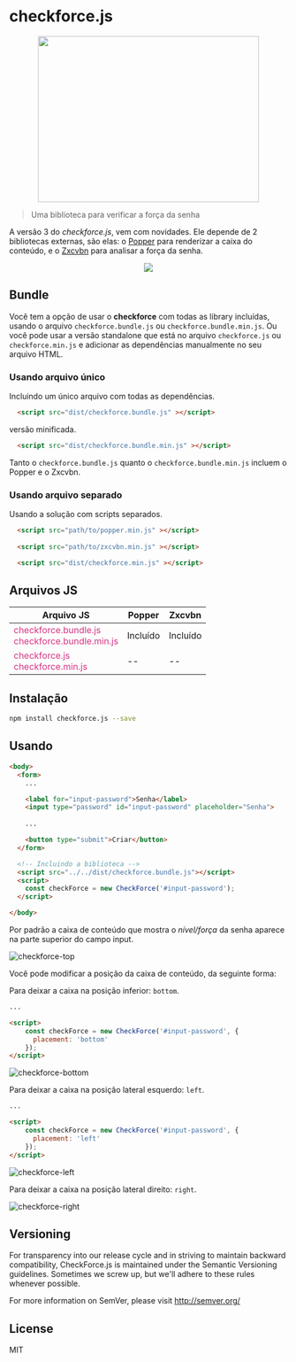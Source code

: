 # checkforce.js


<p align="center">
  <img width="400" height="300" src="https://user-images.githubusercontent.com/6599252/154813112-d055ce6e-d896-44b2-b45b-b91e12ca36b7.svg">
</p>

<!-- [![BCH compliance](https://bettercodehub.com/edge/badge/dejaneves/checkforce.js)](https://bettercodehub.com)
[![Build Status](https://travis-ci.org/dejaneves/checkforce.js.svg?branch=master)](https://travis-ci.org/dejaneves/checkforce.js) -->

> Uma biblioteca para verificar a força da senha

A versão 3 do *checkforce.js*, vem com novidades. Ele depende de 2 bibliotecas externas, são elas: o [Popper](https://popper.js.org/) para renderizar a caixa do conteúdo, e o [Zxcvbn](https://github.com/dropbox/zxcvbn) para analisar a força da senha.

<p align="center">
  <img  src="https://user-images.githubusercontent.com/6599252/154813307-c0f323a4-3f69-468c-9d8f-1537ab66870a.png">
</p>

## Bundle

Você tem a opção de usar o **checkforce** com todas as library incluídas, usando o arquivo `checkforce.bundle.js` ou `checkforce.bundle.min.js`. Ou você pode usar a versão standalone que está no arquivo `checkforce.js` ou `checkforce.min.js` e adicionar as dependências manualmente no seu arquivo HTML.

### Usando arquivo único

Incluindo um único arquivo com todas as dependências.

```html
  <script src="dist/checkforce.bundle.js" ></script>
```

versão minificada.

```html
  <script src="dist/checkforce.bundle.min.js" ></script>
```

Tanto o `checkforce.bundle.js` quanto o `checkforce.bundle.min.js` incluem o Popper e o Zxcvbn. 

### Usando arquivo separado

Usando a solução com scripts separados.

```html
  <script src="path/to/popper.min.js" ></script>
  
  <script src="path/to/zxcvbn.min.js" ></script>

  <script src="dist/checkforce.min.js" ></script>
```

## Arquivos JS

| Arquivo JS      | Popper | Zxcvbn
| ----------- | ----------- | ----------- |
| <span style="color: #d63384;">checkforce.bundle.js <br/> checkforce.bundle.min.js</span>      | Incluído       | Incluído
| <span style="color: #d63384;">checkforce.js <br/> checkforce.min.js</span>     | --       | --           


## Instalação

```sh
npm install checkforce.js --save
```

## Usando

```html
<body>
  <form>
    ...

    <label for="input-password">Senha</label>
    <input type="password" id="input-password" placeholder="Senha">
    
    ...

    <button type="submit">Criar</button>
  </form>

  <!-- Incluindo a biblioteca -->
  <script src="../../dist/checkforce.bundle.js"></script>
  <script>
    const checkForce = new CheckForce('#input-password');
  </script>

</body>
```

Por padrão a caixa de conteúdo que mostra o *nível/força* da senha aparece na parte superior do campo input.

![checkforce-top](https://user-images.githubusercontent.com/6599252/154812763-e5d73981-1bc2-44fd-bfcb-a0865379c3a8.png)

Você pode modificar a posição da caixa de conteúdo, da seguinte forma:

Para deixar a caixa na posição inferior: `bottom`.

```html
...

<script>
    const checkForce = new CheckForce('#input-password', {
      placement: 'bottom'
    });
</script>
```

![checkforce-bottom](https://user-images.githubusercontent.com/6599252/154812953-99c3b90b-bd4d-466a-9098-2927495fd45d.png)

Para deixar a caixa na posição lateral esquerdo: `left`.

```html
...

<script>
    const checkForce = new CheckForce('#input-password', {
      placement: 'left'
    });
</script>
```

![checkforce-left](https://user-images.githubusercontent.com/6599252/154813023-3d23b354-e7c9-45cd-9282-5051207c520f.png)

Para deixar a caixa na posição lateral direito: `right`.

![checkforce-right](https://user-images.githubusercontent.com/6599252/154813071-3190fcec-a31d-4283-a98e-528cf6155476.png)



## Versioning
For transparency into our release cycle and in striving to maintain backward compatibility, CheckForce.js is maintained under the Semantic Versioning guidelines. Sometimes we screw up, but we'll adhere to these rules whenever possible.

For more information on SemVer, please visit <http://semver.org/>

## License
MIT
